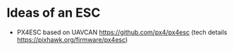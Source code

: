 Ideas of an ESC
====================

- PX4ESC based on UAVCAN https://github.com/px4/px4esc (tech details
  https://pixhawk.org/firmware/px4esc)
